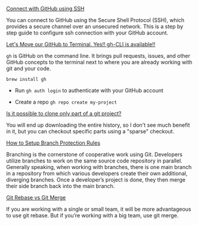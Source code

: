 [Connect with GitHub using SSH](https://rakeshjain-devops.medium.com/connect-with-github-using-ssh-bb1aeb48e869)

You can connect to GitHub using the Secure Shell Protocol (SSH), which provides a secure channel over an unsecured network.
This is a step by step guide to configure ssh connection with your GitHub account.


[Let's Move our GitHub to Terminal. Yes!! gh-CLI is available!!](https://dev.to/rahulmanojt/let-s-move-our-github-to-terminal-yes-gh-cli-is-available-587o#github-cli)

`gh` is GitHub on the command line. It brings pull requests, issues, and other GitHub concepts to the terminal next to where you are already working with git and your code.

`brew install gh`
- Run `gh auth login` to authenticate with your GitHub account

-	Create a repo `gh repo create my-project`

[Is it possible to clone only part of a git project?](https://unix.stackexchange.com/questions/233327/is-it-possible-to-clone-only-part-of-a-git-project)

You will end up downloading the entire history, so I don't see much benefit in it, but you can checkout specific parts using a "sparse" checkout.

[How to Setup Branch Protection Rules](https://cycode.com/blog/how-to-setup-branch-protection-rules-2/)

Branching is the cornerstone of cooperative work using Git. Developers utilize branches to work on the same source code repository in parallel. Generally speaking, when working with branches, there is one main branch in a repository from which various developers create their own additional, diverging branches. Once a developer’s project is done, they then merge their side branch back into the main branch.

[Git Rebase vs Git Merge](https://furkangulsen.medium.com/git-rebase-vs-git-merge-cfbe9e7ba2c5)

If you are working with a single or small team, it will be more advantageous to use git rebase. But if you’re working with a big team, use git merge.